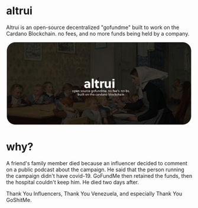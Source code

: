 # altrui
Altrui is an open-source decentralized "gofundme" built to work on the Cardano Blockchain. no fees, and no more funds being held by a company. 

![header](./.github/header.png)

# why?
A friend's family member died because an influencer decided to comment on a public podcast about the campaign. He said that the person running the campaign didn't have covid-19. GoFundMe then retained the funds, then the hospital couldn't keep him. He died two days after.

Thank You Influencers, Thank You Venezuela, and especially Thank You GoShitMe. 

